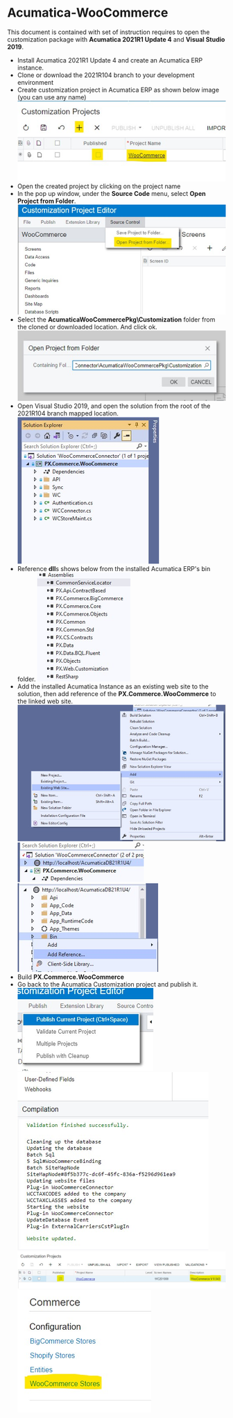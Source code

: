 
# Acumatica-WooCommerce

This document is contained with set of instruction requires to open the customization package with **Acumatica 2021R1 Update 4** and **Visual Studio 2019**.

 - Install Acumatica 2021R1 Update 4 and create an Acumatica ERP instance.
 - Clone or download the 2021R104 branch to your development environment
 - Create customization project in Acumatica ERP as shown below image (you can use any name)
![Create a project](Images/Screenshot%202021-07-14%20124849.jpg)
 - Open the created project by clicking on the project name
 - In the pop up window, under the **Source Code** menu, select **Open Project from Folder**. 
 ![enter image description here](Images/Screenshot%202021-07-14%20124950.jpg)
 - Select the **AcumaticaWooCommercePkg\Customization** folder from the cloned or downloaded location. And click ok.
 ![enter image description here](Images/Screenshot%202021-07-14%20125100.jpg)
 - Open Visual Studio 2019, and open the solution from the root of the 2021R104 branch mapped location. 
 ![enter image description here](Images/Screenshot%202021-07-14%20141940.jpg)
 - Reference **dll**s shows below from the installed Acumatica ERP's bin folder. 
 ![enter image description here](Images/Screenshot%202021-07-14%20125749.jpg)
 - Add the installed Acumatica Instance as an existing web site to the solution, then add reference of the **PX.Commerce.WooCommerce** to the linked web site.
 ![enter image description here](Images/Screenshot%202021-07-14%20125818.jpg)
![enter image description here](Images/Screenshot%202021-07-14%20130306.jpg)
![enter image description here](Images/Screenshot%202021-07-14%20130351.jpg)
 - Build **PX.Commerce.WooCommerce**
 - Go back to the Acumatica Customization project and publish it. 
![enter image description here](Images/Screenshot%202021-07-14%20130552.jpg)
![enter image description here](Images/Screenshot%202021-07-14%20131458.jpg)
![enter image description here](Images/Screenshot%202021-07-14%20131544.jpg)
![enter image description here](Images/Screenshot%202021-07-14%20132505.jpg)

